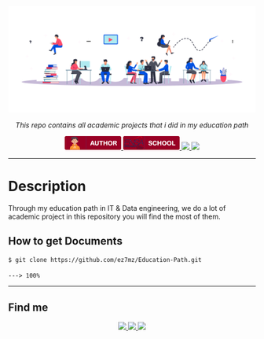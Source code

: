<p align="center">
  <img src="srcs/imgs/ed-cover.png" alt="Banner">
</p>

<p align="center">
    <em>This repo contains all academic projects that i did in my education path</em>
</p>

<p align="center">
  <a href="https://github.com/ez7mz" target="_blank">
        <img src="srcs/badges/badge-author.png" alt="School">
  </a>
  <a href="https://ensak.usms.ac.ma/ensak/" target="_blank">
        <img src="srcs/badges/badge-school.png" alt="School">
  </a>
  <a href="https://www.linkedin.com/in/ez7mz/" target="_blank">
    <img src="https://img.shields.io/badge/linkedin-%230077B5.svg?style=for-the-badge&logo=linkedin&logoColor=white">
  </a>
  <a href="https://www.instagram.com/ez7m.z/" target="_blank">
    <img src="https://img.shields.io/badge/Instagram-%23E4405F.svg?style=for-the-badge&logo=Instagram&logoColor=white">
  </a>
</p>

---

# Description
Through my education path in IT & Data engineering, we do a lot of academic project in this repository you will find the most of them.

## How to get Documents
<div class="termy">

```console
$ git clone https://github.com/ez7mz/Education-Path.git

---> 100%
```

</div>

---

## Find me

<p align="center">
  <a href="mailto:mesrarhamza48@ez7mz.me" target="_blank">
    <img src="https://img.shields.io/badge/Gmail-D14836?style=for-the-badge&logo=gmail&logoColor=white">
  </a>
  <a href="https://twitter.com/ez7mz" target="_blank">
    <img src="https://img.shields.io/badge/Twitter-%231DA1F2.svg?style=for-the-badge&logo=Twitter&logoColor=white">
  </a>
  <a href="https://discordapp.com/users/ez7mz#4781" target="_blank">
    <img src="https://img.shields.io/badge/%3CServer%3E-%237289DA.svg?style=for-the-badge&logo=discord&logoColor=white">
  </a>
</p>
 
